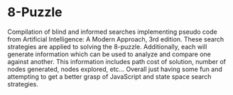 # 8-Puzzle

Compilation of blind and informed searches implementing pseudo code from Artificial Intelligence: A Modern Approach, 3rd edition.  These
search strategies are applied to solving the 8-puzzle.  Additionally, each will generate information which can be used to analyze and 
compare one against another.  This information includes path cost of solution, number of nodes generated, nodes explored, etc... Overall just having some fun
and attempting to get a better grasp of JavaScript and state space search strategies.
